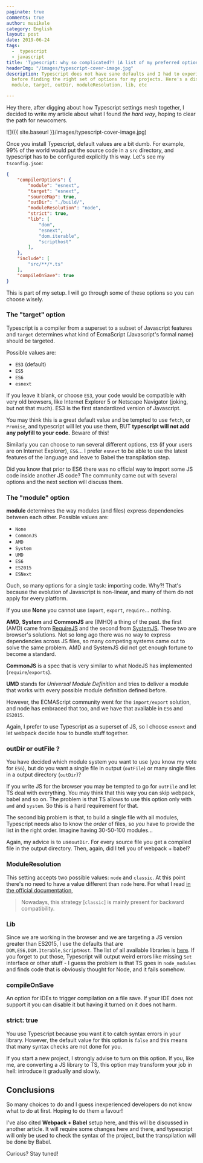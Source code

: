 ```yaml
---
paginate: true
comments: true
author: musikele
category: English
layout: post
date: 2019-06-24
tags:
  -  typescript
  - javascript
title: 'Typescript: why so complicated?! (A list of my preferred options)'
headerImg: "/images/typescript-cover-image.jpg"
description: Typescript does not have sane defaults and I had to experiment a lot
  before finding the right set of options for my projects. Here's a discussion about
  module, target, outDir, moduleResolution, lib, etc

---
```

Hey there, after digging about how Typescript settings mesh together, I decided to write my article about what I found _the hard way_, hoping to clear the path for newcomers.

![]({{ site.baseurl }}/images/typescript-cover-image.jpg)

Once you install Typescript, default values are a bit dumb. For example, 99% of the world would put the source code in a `src` directory, and typescript has to be configured explicitly this way. Let's see my `tsconfig.json`:

```json
{
    "compilerOptions": {
        "module": "esnext",
        "target": "esnext",
        "sourceMap": true,
        "outDir": "./build/",
        "moduleResolution": "node",
        "strict": true,
        "lib": [
            "dom",
            "esnext",
            "dom.iterable",
            "scripthost"
        ],
    },
    "include": [
        "src/**/*.ts"
    ],
    "compileOnSave": true
}
```

This is part of my setup. I will go through some of these options so you can choose wisely.

### The "target" option

Typescript is a compiler from a superset to a subset of Javascript features and `target` determines what kind of EcmaScript (Javascript's formal name) should be targeted.

Possible values are:

* `ES3` (default)
* `ES5`
* `ES6`
* `esnext`

If you leave it blank, or choose `ES3`, your code would be compatible with very old browsers, like Internet Explorer 5 or Netscape Navigator (joking, but not that much). ES3 is the first standardized version of Javascript.

You may think this is a great default value and be tempted to use `fetch`, or `Promise`, and typescript will let you use them, BUT **typescript will not add any polyfill to your code.** Beware of this!

Similarly you can choose to run several different options, `ES5` (if your users are on Internet Explorer),  `ES6`... I prefer `esnext` to be able to use the latest features of the language and leave to Babel the transpilation step.

Did you know that prior to ES6 there was no official way to import some JS code inside another JS code? The community came out with several options and the next section will discuss them.

### The "module" option

**module** determines the way modules (and files) express dependencies between each other. Possible values are:

* `None`
* `CommonJS`
* `AMD`
* `System`
* `UMD`
* `ES6`
* `ES2015`
* `ESNext`

Ouch, so many options for a single task: importing code. Why?! That's because the evolution of Javascript is non-linear,  and many of them do not apply for every platform.

If you use **None** you cannot use `import`, `export`, `require`... nothing.

**AMD**, **System** and **CommonJS** are (IMHO) a thing of the past.  the first (AMD) came from [RequireJS](https://requirejs.org/docs/whyamd.html "RequireJS") and the second from [SystemJS](https://github.com/systemjs/systemjs "SystemJS"). These two are browser's solutions. Not so long ago there was no way to express dependencies across JS files, so many competing systems came out to solve the same problem. AMD and SystemJS did not get enough fortune to become a standard.

**CommonJS** is a spec that is very similar to what NodeJS has implemented (`require`/`exports`).

**UMD** stands for _Universal Module Definition_ and tries to deliver a module that works with every possible module definition defined before.

However, the ECMAScript community went for the `import/export` solution, and node has embraced that too, and we have that available in  `ES6` and `ES2015`.

Again, I prefer to use Typescript as a superset of JS, so I choose `esnext` and let webpack decide how to bundle stuff together.

### outDir or outFile ?

You have decided which module system you want to use (you know  my vote for `ES6`), but do you want a single file in output (`outFile`) or many single files in a output directory (`outDir`)?

If you write JS for the browser you may be tempted to go for `outFile` and let TS deal with everything. You may think that this way you can skip webpack, babel and so on. The problem is that TS allows to use this option only with `amd` and `system`. So this is a hard requirement for that.

The second big problem is that, to build a single file with all modules, Typescript needs also to know the _order_ of files, so _you_ have to provide the list in the right order. Imagine having 30-50-100 modules...

Again, my advice is to use`outDir`. For every source file you get a compiled file in the output directory. Then, again, did I tell you of webpack + babel?

### ModuleResolution

This setting accepts two possible values: `node` and `classic`. At this point there's no need to have a value different than `node` here. For what I read [in the official documentation](https://www.typescriptlang.org/docs/handbook/module-resolution.html),

> Nowadays, this strategy \[`classic`\] is mainly present for backward compatibility.

### Lib

Since we are working in the browser and we are targeting a JS version greater than ES2015, I use the defaults that are `DOM,ES6,DOM.Iterable,ScriptHost`. The list of all available libraries is [here](https://www.typescriptlang.org/docs/handbook/compiler-options.html). If you forget to put those, Typescript will output weird errors like missing `Set` interface or other stuff - I guess the problem is that TS goes in `node_modules` and finds code that is obviously thought for Node, and it fails somehow.

### compileOnSave

An option for IDEs to trigger compilation on a file save. If your IDE does not support it you can disable it but having it turned on it does not harm.

### strict: true

You use Typescript because you want it to catch syntax errors in your library. However, the default value for this option is `false` and this means that many syntax checks are not done for you. 

If you start a new project, I strongly advise to turn on this option. If you, like me, are converting a JS library to TS, this option may transform your job in hell: introduce it gradually and slowly. 

## Conclusions

So many choices to do and I guess inexperienced developers do not know what to do at first. Hoping to do them a favour!

I've also cited **Webpack + Babel** setup here, and this will be discussed in another article. It will require some changes here and there, and typescript will only be used to check the syntax of the project, but the transpilation will be done by Babel.

Curious? Stay tuned!
